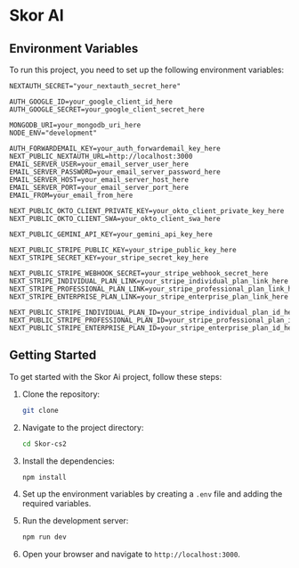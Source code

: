 # Skor AI

## Environment Variables

To run this project, you need to set up the following environment variables:

```env
NEXTAUTH_SECRET="your_nextauth_secret_here"

AUTH_GOOGLE_ID=your_google_client_id_here
AUTH_GOOGLE_SECRET=your_google_client_secret_here

MONGODB_URI=your_mongodb_uri_here
NODE_ENV="development"

AUTH_FORWARDEMAIL_KEY=your_auth_forwardemail_key_here
NEXT_PUBLIC_NEXTAUTH_URL=http://localhost:3000
EMAIL_SERVER_USER=your_email_server_user_here
EMAIL_SERVER_PASSWORD=your_email_server_password_here
EMAIL_SERVER_HOST=your_email_server_host_here
EMAIL_SERVER_PORT=your_email_server_port_here
EMAIL_FROM=your_email_from_here

NEXT_PUBLIC_OKTO_CLIENT_PRIVATE_KEY=your_okto_client_private_key_here
NEXT_PUBLIC_OKTO_CLIENT_SWA=your_okto_client_swa_here

NEXT_PUBLIC_GEMINI_API_KEY=your_gemini_api_key_here

NEXT_PUBLIC_STRIPE_PUBLIC_KEY=your_stripe_public_key_here
NEXT_STRIPE_SECRET_KEY=your_stripe_secret_key_here

NEXT_PUBLIC_STRIPE_WEBHOOK_SECRET=your_stripe_webhook_secret_here
NEXT_STRIPE_INDIVIDUAL_PLAN_LINK=your_stripe_individual_plan_link_here
NEXT_STRIPE_PROFESSIONAL_PLAN_LINK=your_stripe_professional_plan_link_here
NEXT_STRIPE_ENTERPRISE_PLAN_LINK=your_stripe_enterprise_plan_link_here

NEXT_PUBLIC_STRIPE_INDIVIDUAL_PLAN_ID=your_stripe_individual_plan_id_here
NEXT_PUBLIC_STRIPE_PROFESSIONAL_PLAN_ID=your_stripe_professional_plan_id_here
NEXT_PUBLIC_STRIPE_ENTERPRISE_PLAN_ID=your_stripe_enterprise_plan_id_here
```

## Getting Started

To get started with the Skor Ai project, follow these steps:

1. Clone the repository:

   ```sh
   git clone
   ```

2. Navigate to the project directory:

   ```sh
   cd Skor-cs2
   ```

3. Install the dependencies:

   ```sh
   npm install
   ```

4. Set up the environment variables by creating a `.env` file and adding the required variables.

5. Run the development server:

   ```sh
   npm run dev
   ```

6. Open your browser and navigate to `http://localhost:3000`.
